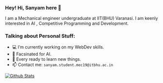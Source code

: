 ### Hey! Hi, Sanyam here 👋
I am a Mechanical engineer undergraduate at IIT(BHU) Varanasi. I am keenly interested in AI , Competitive Programming and Development.

### **Talking about Personal Stuff:**

- 💻 I’m currently working on my WebDev skills. 
- 🌱 Facsinated for AI.  
- 💬 Every ready to learn new things. 
- 📫 Contact me: `sanyam.student.mec19@itbhu.ac.in`
<a title="Github Stats" href="https://github.com/kittu-20/">
  <img alt="Github Stats" src="https://github-readme-stats.vercel.app/api?username=kittu-20&include_all_commits=true&show_icons=true&theme=nightowl" />
</a><br/>

<!--
**kittu-20/kittu-20** is a ✨ _special_ ✨ repository because its `README.md` (this file) appears on your GitHub profile.

Here are some ideas to get you started:

- 🔭 I’m currently working on ...
- 🌱 I’m currently learning ...
- 👯 I’m looking to collaborate on ...
- 🤔 I’m looking for help with ...
- 💬 Ask me about ...
- 📫 How to reach me: ...
- 😄 Pronouns: ...
- ⚡ Fun fact: ...
-->
